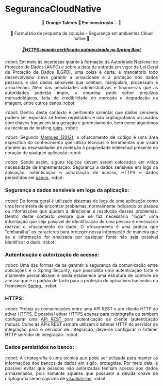# SegurancaCloudNative

<h4 align="center"> 
	🚧  Orange Talents  🚀 Em construção...  🚧
</h4>

<p align="center">🚀 Formulário de proposta de solução - Segurança em ambientes Cloud native 🚀 </p>


<h5 align="center">
    <a href="https://www.baeldung.com/spring-boot-https-self-signed-certificate">🔗HTTPS usando certificado autoassinado no Spring Boot</a>
</h5>

<p align="justify"> :robot: Em meio às incertezas quanto à formação da Autoridade Nacional de Proteção de Dados (ANPD) e sobre a data de entrada em vigor da Lei Geral de Proteção de Dados (LGPD), uma coisa é certa: é mandatório todo desenvolvedor deve garantir a privacidade e a proteção dos dados pessoais e dos dados sensíveis que coletam, manipulam, processam e armazenam.  Além das penalidades administrativas e financeiras que as autoridades poderão impor, a empresa pode sofrer prejuízos mercadológicos, falta de credibilidade do mercado e degradação da imagem, entre outros danos.:robot: </p>

<p align="justify"> :robot: Dentro deste contexto é pertinente salientar que dados sensíveis podem ser expostos se forem registrados e não criptografados ou usados com chaves fracas em sua geração e gerenciamento, bem como algoritmos ou técnicas de hashing <a href="https://br.sensedia.com/post/top-10-security-risks-on-the-web-owasp-and-how-to-mitigate-them-with-api-management"> ruins</a>. :robot: </p>

<p align="justify"> :robot: Segundo <a href="http://repositorio.roca.utfpr.edu.br/jspui/bitstream/1/817/1/CT_JAVA_VII_2012_06.PDF"> Marques (2012)</a>, o ofuscamento de código é uma área específica do conhecimento que utiliza técnicas e ferramentas que visam atender às necessidades de proteção à propriedade intelectual presente no coração de qualquer aplicação.:robot: </p>

<p align="justify"> :robot: Sendo assim, alguns tópicos devem serem colocados em nítida necessidade de implementação: Segurança a dados sensíveis em logs da aplicação, autenticação e autorização de acesso, HTTPS e dados persistidos em <a href="HUNTER, Kirsten. Irresistible APIs: Designing web APIs that developers will love. Simon and Schuster, 2016."> banco </a>.:robot: </p>

### Segurança a dados sensíveis em logs da aplicação:

<p align="justify"> :robot: 
De forma geral é utilizado sistemas de logs de uma aplicação como uma ferramenta de encontrar problemas, normalmente indicando os passos ou informações que ajudem a direcionar a resolução desses problemas. Dentro deste contexto sempre que se faz necessário "logar" uma informação que seja passível de identificação de uma pessoa é necessário realizar o ofuscamento do dado. O ofuscamento é uma prática que "embaralha" os caracteres para proteger nossa informação de maneira que se a informação for analisada por qualquer fonte não seja possível identificar o dado.
:robot: </p>

### Autenticação e autorização de acesso: 

<p align="justify"> :robot: 
Uma das formas de se garantir a segurança da comunicação entre aplicações é o Spring Security, que possibilita uma autenticação forte e altamente personalizável e ainda estabelece uma estrutura de controle de acesso que é o padrão de facto para a proteção de aplicativos baseados na framework <a href="http://antigo.unipar.br/~seinpar/2013/artigos/Guilherme%20Baiestero%20Lopes.pdf">Spring </a>.
:robot: </p>

### HTTPS : 

<p align="justify"> :robot: 
Proteja as comunicações entre uma API REST  e um cliente HTTP ao ativar <a href="https://www.alura.com.br/artigos/qual-e-diferenca-entre-http-e-https">HTTPS</a>. É possível ativar HTTPS apenas para criptografia ou também configurar uma <a href="https://www.baeldung.com/spring-boot-https-self-signed-certificate"> API REST </a> para autenticação de cliente (autenticação mútua). Como as APIs REST sempre utilizam o listener HTTP do servidor de integração para o servidor de integração, deve-se configurar o listener HTTP servidor de integração.
:robot: </p>  

### Dados persistidos no banco:

<p align="justify"> :robot: 
A criptografia é uma técnica que pode ser utilizada para manter as informações dos bancos de dados em sigilo, protegidas. Por meio dela, é possível evitar que pessoas não autorizadas tenham acesso aos dados armazenados, pois somente aqueles que possuem a devida chave de criptografia serão capazes de <a href="https://www.devmedia.com.br/introducao-a-criptografia-no-mysql/37179">visualizá-los</a>.
:robot: </p>  







